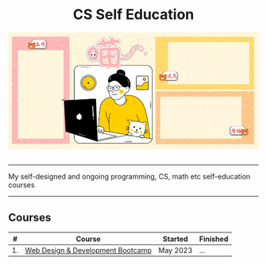 <div align="center">
  <h1>CS Self Education</h1>
  <img src="banner.jpg" align="center"/>
  <br/><br/>
</div>

---

My self-designed and ongoing programming, CS, math etc self-education courses

---

## Courses

| # | Course | Started | Finished |
| ----------- | ----------- | ----------- | ----------- |
| 1. | [Web Design & Development Bootcamp](https://github.com/abeerration/Web-Design-Development-Bootcamp) | May 2023 | ... |
